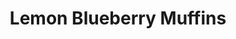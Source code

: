 ---
layout: recipe
title: Lemon Blueberry Muffins

ingredients:
- 2 Cups AP flour
- 1 1/2 Teaspoons Baking Powder
- 1/2 Teaspoon Salt
- 1/2 Cup Butter, Softened
- 1 Cup Sugar
- 2 Eggs
- 1/2 Cup Buttermilk
- Grated Zest from 1 Lemon
- 1 Teaspoon Vanilla
- 2 Cups Fresh or Frozen Blueberries

directions:
- Preheat oven to 350 degrees.
- Line Muffin pans with liners.
- Combine flour, baking powder and salt in a medium bowl and set aside.
- In the bowl of a stand mixer, beat butter for 1 minute until it is soft. Add Sugar and beat for an additional 3 minutes.
- Add eggs one at a time and beat until combined.
- Add buttermilk, lemon zest and vanilla, mix on low until well combined.
- Remove bowl from mixer and add flour mixture, stir until all flour is incorporated.
- Gently stir in the blueberries.
- Divide the mix into the muffin pans.
- Add crumble topping to each muffin.
- Bake at 350 degrees for 25 minutes or until toothpick inserted into the middle of the muffins comes out clean.
- Allow muffins to cool in muffin pan for 5 minutes before transferring to a wire rack.

---